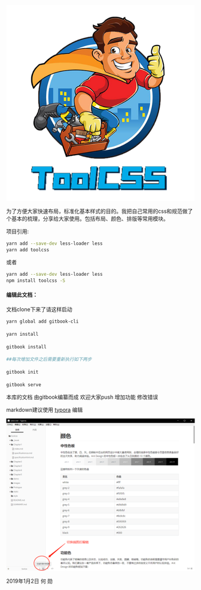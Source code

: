 ![logo](.\images\toolcss_logo.png)

为了方便大家快速布局，标准化基本样式的目的。我把自己常用的css和规范做了个基本的梳理，分享给大家使用。包括布局、颜色、排版等常用模块。

项目引用:
```bash
yarn add --save-dev less-loader less
yarn add toolcss
```
或者

```bash
yarn add --save-dev less-loader less
npm install toolcss -S
```



#### 编辑此文档：
文档clone下来了请这样启动

```bash
yarn global add gitbook-cli

yarn install

gitbook install

##每次增加文件之后需要重新执行如下两步

gitbook init

gitbook serve
```



本库的文档 由gitbook编纂而成  欢迎大家push 增加功能  修改错误  

markdown建议使用 [typora](https://www.typora.io/) 编辑

![编辑界面](.\images\editor_guide.png)



2019年1月2日  何  勋
